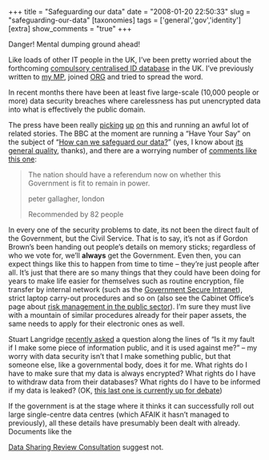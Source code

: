 +++
title = "Safeguarding our data"
date = "2008-01-20 22:50:33"
slug = "safeguarding-our-data"
[taxonomies]
tags = ['general','gov','identity']
[extra]
show_comments = "true"
+++

Danger! Mental dumping ground ahead!

Like loads of other IT people in the UK, I’ve been pretty worried about the forthcoming [compulsory centralised ID database](http://www.no2id.net/) in the UK. I’ve previously written to [my MP](http://www.theyworkforyou.com/mp/kerry_mccarthy/bristol_east), joined [ORG](http://www.openrightsgroup.org/) and tried to spread the word.

In recent months there have been at least five large-scale (10,000 people or more) data security breaches where carelessness has put unencrypted data into what is effectively the public domain.

The press have been really [picking](http://www.telegraph.co.uk/news/main.jhtml?xml=/news/2007/11/23/ncustoms223.xml) [up](http://www.guardian.co.uk/money/2007/nov/20/scamsandfraud.economicpolicy) [on](http://news.bbc.co.uk/1/hi/england/devon/7197048.stm) this and running an awful lot of related stories. The BBC at the moment are running a “Have Your Say” on the subject of “[How can we safeguard our data?](http://newsforums.bbc.co.uk/nol/thread.jspa?forumID=4115&edition=1&ttl=20080120204913)” (yes, I know about [its general quality](http://ifyoulikeitsomuchwhydontyougolivethere.com/), thanks), and there are a worrying number of [comments like this one](http://newsforums.bbc.co.uk/nol/thread.jspa?sortBy=2&forumID=4115&edition=1&ttl=20080120204913煉):

> The nation should have a referendum now on whether this Government is fit to remain in power.
> 
> peter gallagher, london
> 
> Recommended by 82 people

In every one of the security problems to date, its not been the direct fault of the Government, but the Civil Service. That is to say, it’s not as if Gordon Brown’s been handing out people’s details on memory sticks; regardless of who we vote for, we’ll **always** get the Government. Even then, you can expect things like this to happen from time to time – they’re just people after all. It’s just that there are so many things that they could have been doing for years to make life easier for themselves such as routine encryption, file transfer by internal network (such as the [Government Secure Intranet](http://en.wikipedia.org/wiki/Government_Secure_Intranet)), strict laptop carry-out procedures and so on (also see the Cabinet Office’s page about [risk management in the public sector](http://www.cabinetoffice.gov.uk/csia/information_for_the_public_sector.aspx)). I’m sure they must live with a mountain of similar procedures already for their paper assets, the same needs to apply for their electronic ones as well.

Stuart Langridge [recently asked](http://www.kryogenix.org/days/2008/01/09/is-it-my-fault) a question along the lines of “Is it my fault if I make some piece of information public, and it is used against me?” – my worry with data security isn’t that I make something public, but that someone else, like a governmental body, does it for me. What rights do I have to make sure that my data is always encrypted? What rights do I have to withdraw data from their databases? What rights do I have to be informed if my data is leaked? (OK, [this last one is currently up for debate](http://www.openrightsgroup.org/2008/01/03/mps-call-for-tougher-data-protection-regime/))

If the government is at the stage where it thinks it can successfully roll out large single-centre data centres (which AFAIK it hasn’t managed to previously), all these details have presumably been dealt with already. Documents like the

[Data Sharing Review Consultation](http://www.openrightsgroup.org/orgwiki/index.php/Data_Sharing_Review_Consultation) suggest not.
